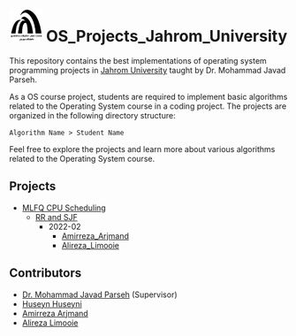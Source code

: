 <h1>
    <img src="assets\logo.jpg" alt="logo" width="60" height="60" /> 
    OS_Projects_Jahrom_University
</h1>

This repository contains the best implementations of operating system programming projects in [Jahrom University](https://jahromu.ac.ir/en) taught by Dr. Mohammad Javad Parseh.

As a OS course project, students are required to implement basic algorithms related to the Operating System course in a coding project. The projects are organized in the following directory structure:

```
Algorithm Name > Student Name
```

Feel free to explore the projects and learn more about various algorithms related to the Operating System course.

## Projects
- [MLFQ CPU Scheduling](MLFQ)
  * [RR and SJF](MLFQ/RR_and_SJF)
    + 2022-02
      * [Amirreza_Arjmand](MLFQ/RR_and_SJF/Amirreza_Arjmand)
      * [Alireza_Limooie](MLFQ/RR_and_SJF/Alireza_Limooie)

## Contributors
- [Dr. Mohammad Javad Parseh](https://github.com/parseh-ux) (Supervisor)
- [Huseyn Huseyni](https://github.com/HuseynHuseyni)
- [Amirreza Arjmand](https://github.com/amrear)
- [Alireza Limooie](https://github.com/AlirezaLimooie)
